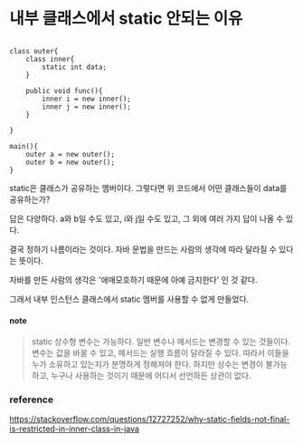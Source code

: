 # 내부 클래스에서 static 안되는 이유

```

class outer{
    class inner{
        static int data;
    }
    
    public void func(){
        inner i = new inner();
        inner j = new inner();
    }

}

main(){
    outer a = new outer();
    outer b = new outer();
}

```

static은 클래스가 공유하는 멤버이다. 그렇다면 위 코드에서 어떤 클래스들이 data를 공유하는가?

답은 다양하다. a와 b일 수도 있고, i와 j일 수도 있고, 그 외에 여러 가지 답이 나올 수 있다.

결국 정하기 나름이라는 것이다. 자바 문법을 만드는 사람의 생각에 따라 달라질 수 있다는 뜻이다.

자바를 만든 사람의 생각은 '애매모호하기 때문에 아예 금지한다' 인 것 같다.

그래서 내부 인스턴스 클래스에서 static 멤버를 사용할 수 없게 만들었다.


#### note
> static 상수형 변수는 가능하다. 일반 변수나 메서드는 변경할 수 있는 것들이다. 변수는 값을 바꿀 수 있고, 메서드는 실행 흐름이 달라질 수 있다.
따라서 이들을 누가 소유하고 있는지가 분명하게 정해져야 한다. 하지만 상수는 변경이 불가능하고, 누구나 사용하는 것이기 때문에 어디서 선언하든 상관이 없다.


### reference
https://stackoverflow.com/questions/12727252/why-static-fields-not-final-is-restricted-in-inner-class-in-java